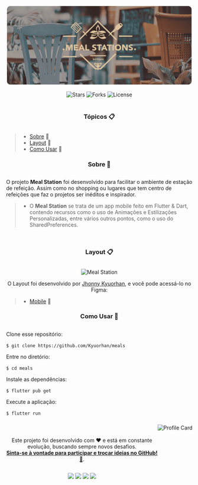 <p align="center">
    <img alt="Meal Station" src=".github/mealstations-splash.png" >
</p>

<div align="center">
    <img src="https://img.shields.io/github/stars/Kyuorhan/meals?label=stars&message=MIT&color=000000&labelColor=8257e5" alt="Stars">
    <img src="https://img.shields.io/github/forks/Kyuorhan/meals?label=forks&message=MIT&color=000000&labelColor=8257e5" alt="Forks">     
    <img  src="https://img.shields.io/static/v1?label=license&message=MIT&color=000000&labelColor=8257e5" alt="License">
</div>

<br>

### <h3 align="center">Tópicos 📋</h3>

##

<p> 

  >- [Sobre](#sobre-) 📖
  >- [Layout](#layout-) 🎨
  >- [Como Usar](#como-usar-) 🤔    
</p>


### <h3 align="center">Sobre 📖</h3>

##
   
O projeto **Meal Station** foi desenvolvido para facilitar o ambiente de estação de refeição. Assim como no shopping ou lugares que tem centro de refeições que faz o projetos ser inéditos e inspirador. 
> - O **Meal Station** se trata de um app mobile feito em Flutter & Dart, contendo recursos como o uso de Animações e Estilizações Personalizadas, entre vários outros pontos, como o uso do SharedPreferences.

<br>

### <h3 align="center">Layout 📋</h3>

##

<p align="center">
  <img alt="Meal Station" title="PayFlow" src=".github/capa.png" />
</p>

<p align="center">O Layout foi desenvolvido por <a href="https://www.instagram.com/kyuorhan">Jhonny Kyuorhan</a>, e você pode acessá-lo no Figma:</p>
<p> 
    
  >- [Mobile](https://www.figma.com/file/kLK7FYnWKMoN68sQXcSniu/PayFlow) 📱
</p>


### <h3 align="center">Como Usar 🤔</h3>

##

Clone esse repositório:
``` 
$ git clone https://github.com/Kyuorhan/meals
```    
Entre no diretório:
``` 
$ cd meals
```    
Instale as dependências:
``` 
$ flutter pub get
```  
Execute a aplicação: 
``` 
$ flutter run
```

###

<div align="center">
  <p><img align="right" height="350em" alt="Profile Card" src="https://raw.githubusercontent.com/gist/Kyuorhan/1445a6c546dd1a7b5e8b2df72039207a/raw/e281a60fb9099b6f925a768e07bce9f76b3dabd0/githubcard.svg"/></p>

  <br>  <br>
  Este projeto foi desenvolvido com ❤️ e está em constante evolução, buscando sempre novos desafios.<br>
  **[Sinta-se à vontade para participar e trocar ideias no GitHub! 👋](https://github.com/Kyuorhan)**.
 
  ##

  ###
  <div align="center" > 
    <a href="https://www.linkedin.com/in/jhonny-kyuorhan/" target="_blank"> <img height="30em" src="https://img.shields.io/badge/-LinkedIn-%230077B5?style=for-the-badge&logo=linkedin&logoColor=white" target="_blank"></a> 
    <a href = "mailto:jkdevprogrammer@gmail.com"><img height="30em" src="https://img.shields.io/badge/-Gmail-%23333?style=for-the-badge&logo=gmail&logoColor=white" target="_blank"></a>
    <a href="https://www.twitch.tv/kyuorhan" target="_blank"> <img height="30em" src="https://img.shields.io/badge/Twitch-A970FF?style=for-the-badge&logo=twitch&logoColor=white" target="_blank"></a> 
    <a href="https://www.instagram.com/kyuorhan" target="_blank"> <img height="30em" src="https://img.shields.io/badge/-Instagram-%23E4405F?style=for-the-badge&logo=instagram&logoColor=white" target="_blank"></a>
    <!-- <a href="https://steamcommunity.com/id/Kyuorhan/" target="_blank"> <img height="30em" src="https://img.shields.io/badge/Steam-465871?style=for-the-badge&logo=steam&logoColor=white" target="_blank"></a> -->  
  </div>   
</div>



